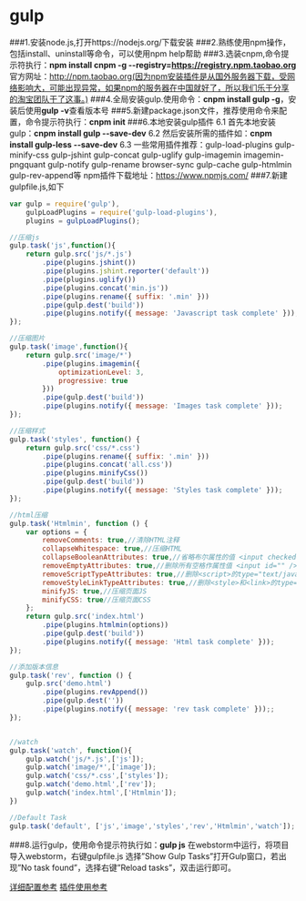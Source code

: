 # gulp
###1.安装node.js,打开https://nodejs.org/下载安装
###2.熟练使用npm操作，包括install、uninstall等命令，可以使用npm help帮助
###3.选装cnpm,命令提示符执行：**npm install cnpm -g --registry=https://registry.npm.taobao.org**  官方网址：http://npm.taobao.org(因为npm安装插件是从国外服务器下载，受网络影响大，可能出现异常，如果npm的服务器在中国就好了，所以我们乐于分享的淘宝团队干了这事。)
###4.全局安装gulp.使用命令：**cnpm install gulp -g**，安装后使用**gulp -v**查看版本号
###5.新建package.json文件，推荐使用命令来配置，命令提示符执行：**cnpm init**
###6.本地安装gulp插件
6.1 首先本地安装gulp：**cnpm install gulp --save-dev**
6.2 然后安装所需的插件如：**cnpm install gulp-less --save-dev**
6.3 一些常用插件推荐：gulp-load-plugins gulp-minify-css gulp-jshint gulp-concat gulp-uglify gulp-imagemin imagemin-pngquant gulp-notify gulp-rename browser-sync gulp-cache gulp-htmlmin gulp-rev-append等
npm插件下载地址：https://www.npmjs.com/
###7.新建gulpfile.js,如下
```js
var gulp = require('gulp'),
    gulpLoadPlugins = require('gulp-load-plugins'),
    plugins = gulpLoadPlugins();

//压缩js
gulp.task('js',function(){
    return gulp.src('js/*.js')
        .pipe(plugins.jshint())
        .pipe(plugins.jshint.reporter('default'))
        .pipe(plugins.uglify())
        .pipe(plugins.concat('min.js'))
        .pipe(plugins.rename({ suffix: '.min' }))
        .pipe(gulp.dest('build'))
        .pipe(plugins.notify({ message: 'Javascript task complete' }));
});

//压缩图片
gulp.task('image',function(){
    return gulp.src('image/*')
        .pipe(plugins.imagemin({
            optimizationLevel: 3,
            progressive: true
        }))
        .pipe(gulp.dest('build'))
        .pipe(plugins.notify({ message: 'Images task complete' }));
});

//压缩样式
gulp.task('styles', function() {
    return gulp.src('css/*.css')
        .pipe(plugins.rename({ suffix: '.min' }))
        .pipe(plugins.concat('all.css'))
        .pipe(plugins.minifyCss())
        .pipe(gulp.dest('build'))
        .pipe(plugins.notify({ message: 'Styles task complete' }));
});

//html压缩
gulp.task('Htmlmin', function () {
    var options = {
        removeComments: true,//清除HTML注释
        collapseWhitespace: true,//压缩HTML
        collapseBooleanAttributes: true,//省略布尔属性的值 <input checked="true"/> ==> <input />
        removeEmptyAttributes: true,//删除所有空格作属性值 <input id="" /> ==> <input />
        removeScriptTypeAttributes: true,//删除<script>的type="text/javascript"
        removeStyleLinkTypeAttributes: true,//删除<style>和<link>的type="text/css"
        minifyJS: true,//压缩页面JS
        minifyCSS: true//压缩页面CSS
    };
    return gulp.src('index.html')
        .pipe(plugins.htmlmin(options))
        .pipe(gulp.dest('build'))
        .pipe(plugins.notify({ message: 'Html task complete' }));
});

//添加版本信息
gulp.task('rev', function () {
    gulp.src('demo.html')
        .pipe(plugins.revAppend())
        .pipe(gulp.dest(''))
        .pipe(plugins.notify({ message: 'rev task complete' }));;
});


//watch
gulp.task('watch', function(){
    gulp.watch('js/*.js',['js']);
    gulp.watch('image/*',['image']);
    gulp.watch('css/*.css',['styles']);
    gulp.watch('demo.html',['rev']);
    gulp.watch('index.html',['Htmlmin']);
})

//Default Task
gulp.task('default', ['js','image','styles','rev','Htmlmin','watch']);

```

###8.运行gulp，使用命令提示符执行如：**gulp js**
在webstorm中运行，将项目导入webstorm，右键gulpfile.js 选择”Show Gulp Tasks”打开Gulp窗口，若出现”No task found”，选择右键”Reload tasks”，双击运行即可。

[详细配置参考][1]
[插件使用参考][2]


  [1]: http://www.dtao.org/archives/18
  [2]: http://www.w3ctech.com/topic/134
